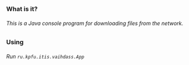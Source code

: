 ### What is it?
###### This is a Java console program for downloading files from the network.
### Using
###### Run `ru.kpfu.itis.vaihdass.App`
